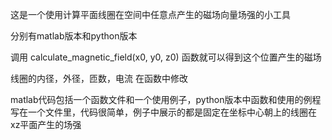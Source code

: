 这是一个使用计算平面线圈在空间中任意点产生的磁场向量场强的小工具

分别有matlab版本和python版本

调用 calculate_magnetic_field(x0, y0, z0) 函数就可以得到这个位置产生的磁场

线圈的内径，外径，匝数，电流 在函数中修改

matlab代码包括一个函数文件和一个使用例子，python版本中函数和使用的例程写在一个文件里，代码很简单，例子中展示的都是固定在坐标中心朝上的线圈在xz平面产生的场强